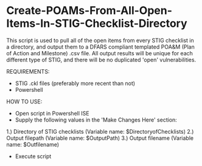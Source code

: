 # Create-POAMs-From-All-Open-Items-In-STIG-Checklist-Directory
This script is used to pull all of the open items from every STIG checklist in a directory, and output them to a DFARS compliant templated POA&M (Plan of Action and Milestone) .csv file. All output results will be unique for each different type of STIG, and there will be no duplicated 'open' vulnerabilities.




REQUIREMENTS:
- STIG .ckl files (preferably more recent than not)
- Powershell

HOW TO USE:
- Open script in Powershell ISE
- Supply the following values in the 'Make Changes Here' section:

1.) Directory of STIG checklists (Variable name: $DirectoryofChecklists)
2.) Output filepath (Variable name: $OutputPath)
3.) Output filename (Variable name: $Outfilename)

- Execute script
